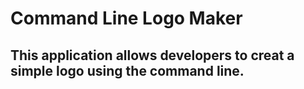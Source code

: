 # Command Line Logo Maker
## This application allows developers to creat a simple logo using the command line.

